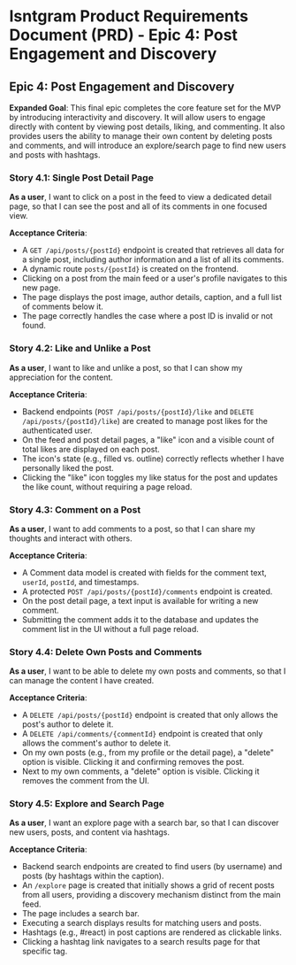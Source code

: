 # Isntgram Product Requirements Document (PRD) - Epic 4: Post Engagement and Discovery

## Epic 4: Post Engagement and Discovery

**Expanded Goal**: This final epic completes the core feature set for the MVP by introducing interactivity and
discovery. It will allow users to engage directly with content by viewing post details, liking, and commenting. It also
provides users the ability to manage their own content by deleting posts and comments, and will introduce an
explore/search page to find new users and posts with hashtags.

### Story 4.1: Single Post Detail Page

**As a user**, I want to click on a post in the feed to view a dedicated detail page, so that I can see the post and all
of its comments in one focused view.

**Acceptance Criteria**:

- A `GET /api/posts/{postId}` endpoint is created that retrieves all data for a single post, including author
  information and a list of all its comments.
- A dynamic route `posts/{postId}` is created on the frontend.
- Clicking on a post from the main feed or a user's profile navigates to this new page.
- The page displays the post image, author details, caption, and a full list of comments below it.
- The page correctly handles the case where a post ID is invalid or not found.

### Story 4.2: Like and Unlike a Post

**As a user**, I want to like and unlike a post, so that I can show my appreciation for the content.

**Acceptance Criteria**:

- Backend endpoints (`POST /api/posts/{postId}/like` and `DELETE /api/posts/{postId}/like`) are created to manage post
  likes for the authenticated user.
- On the feed and post detail pages, a "like" icon and a visible count of total likes are displayed on each post.
- The icon's state (e.g., filled vs. outline) correctly reflects whether I have personally liked the post.
- Clicking the "like" icon toggles my like status for the post and updates the like count, without requiring a page
  reload.

### Story 4.3: Comment on a Post

**As a user**, I want to add comments to a post, so that I can share my thoughts and interact with others.

**Acceptance Criteria**:

- A Comment data model is created with fields for the comment text, `userId`, `postId`, and timestamps.
- A protected `POST /api/posts/{postId}/comments` endpoint is created.
- On the post detail page, a text input is available for writing a new comment.
- Submitting the comment adds it to the database and updates the comment list in the UI without a full page reload.

### Story 4.4: Delete Own Posts and Comments

**As a user**, I want to be able to delete my own posts and comments, so that I can manage the content I have created.

**Acceptance Criteria**:

- A `DELETE /api/posts/{postId}` endpoint is created that only allows the post's author to delete it.
- A `DELETE /api/comments/{commentId}` endpoint is created that only allows the comment's author to delete it.
- On my own posts (e.g., from my profile or the detail page), a "delete" option is visible. Clicking it and confirming
  removes the post.
- Next to my own comments, a "delete" option is visible. Clicking it removes the comment from the UI.

### Story 4.5: Explore and Search Page

**As a user**, I want an explore page with a search bar, so that I can discover new users, posts, and content via
hashtags.

**Acceptance Criteria**:

- Backend search endpoints are created to find users (by username) and posts (by hashtags within the caption).
- An `/explore` page is created that initially shows a grid of recent posts from all users, providing a discovery
  mechanism distinct from the main feed.
- The page includes a search bar.
- Executing a search displays results for matching users and posts.
- Hashtags (e.g., #react) in post captions are rendered as clickable links.
- Clicking a hashtag link navigates to a search results page for that specific tag.
